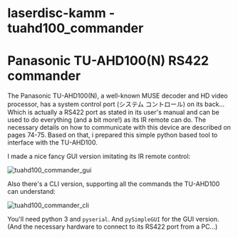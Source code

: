 # laserdisc-kamm - tuahd100_commander

# Panasonic TU-AHD100(N) RS422 commander

The Panasonic TU-AHD100(N), a well-known MUSE decoder and HD video processor, has a system control port (システム コントロール) on its back...  
Which is actually a RS422 port as stated in its user's manual and can be used to do everything (and a bit more!) as its IR remote can do.
The necessary details on how to communicate with this device are described on pages 74-75.
Based on that, i prepared this simple python based tool to interface with the TU-AHD100.

I made a nice fancy GUI version imitating its IR remote control:

![tuahd100_commander_gui](https://user-images.githubusercontent.com/86873213/209506527-3961f15b-9997-4c6d-9a84-756336ecae69.png)

Also there's a CLI version, supporting all the commands the TU-AHD100 can understand:

![tuahd100_commander_cli](https://user-images.githubusercontent.com/86873213/208728692-02463820-91f1-4ccd-a1f8-347b2282d2e4.png)

You'll need python 3 and `pyserial`. And `pySimpleGUI` for the GUI version.  
(And the necessary hardware to connect to its RS422 port from a PC...)
